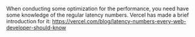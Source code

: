 When conducting some optimization for the performance, you need have some knowledge of the regular latency numbers. Vercel has made a brief introduction for it: https://vercel.com/blog/latency-numbers-every-web-developer-should-know

